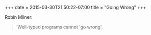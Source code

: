 +++
date = 2015-03-30T21:50:22-07:00
title = "Going Wrong"
+++

Robin Milner:

>Well-typed programs cannot 'go wrong'.
